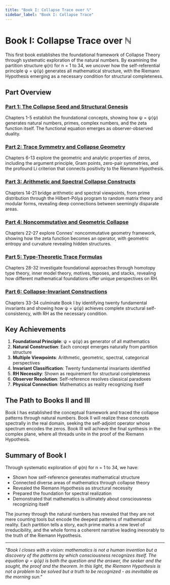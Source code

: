 ```yaml
---
title: "Book I: Collapse Trace over ℕ"
sidebar_label: "Book I: Collapse Trace"
---
```


# Book I: Collapse Trace over ℕ

This first book establishes the foundational framework of Collapse Theory through systematic exploration of the natural numbers. By examining the partition structure φ(n) for n = 1 to 34, we uncover how the self-referential principle ψ = ψ(ψ) generates all mathematical structure, with the Riemann Hypothesis emerging as a necessary condition for structural completeness.

## Part Overview

### [Part 1: The Collapse Seed and Structural Genesis](part-01-collapse-seed/index.md)
Chapters 1-5 establish the foundational concepts, showing how ψ = ψ(ψ) generates natural numbers, primes, complex numbers, and the zeta function itself. The functional equation emerges as observer-observed duality.

### [Part 2: Trace Symmetry and Collapse Geometry](part-02-trace-symmetry/index.md)
Chapters 6-13 explore the geometric and analytic properties of zeros, including the argument principle, Gram points, zero-pair symmetries, and the profound Li criterion that connects positivity to the Riemann Hypothesis.

### [Part 3: Arithmetic and Spectral Collapse Constructs](part-03-arithmetic-spectral/index.md)
Chapters 14-21 bridge arithmetic and spectral viewpoints, from prime distribution through the Hilbert-Pólya program to random matrix theory and modular forms, revealing deep connections between seemingly disparate areas.

### [Part 4: Noncommutative and Geometric Collapse](part-04-noncommutative-geometric/index.md)
Chapters 22-27 explore Connes' noncommutative geometry framework, showing how the zeta function becomes an operator, with geometric entropy and curvature revealing hidden structures.

### [Part 5: Type-Theoretic Trace Formulas](part-05-type-theoretic/index.md)
Chapters 28-32 investigate foundational approaches through homotopy type theory, inner model theory, motives, toposes, and stacks, revealing how different mathematical foundations offer unique perspectives on RH.

### [Part 6: Collapse-Invariant Constructions](part-06-collapse-invariant/index.md)
Chapters 33-34 culminate Book I by identifying twenty fundamental invariants and showing how ψ = ψ(ψ) achieves complete structural self-consistency, with RH as the necessary condition.

## Key Achievements

1. **Foundational Principle**: ψ = ψ(ψ) as generator of all mathematics
2. **Natural Construction**: Each concept emerges naturally from partition structure
3. **Multiple Viewpoints**: Arithmetic, geometric, spectral, categorical perspectives
4. **Invariant Classification**: Twenty fundamental invariants identified
5. **RH Necessity**: Shown as requirement for structural completeness
6. **Observer Resolution**: Self-reference resolves classical paradoxes
7. **Physical Connection**: Mathematics as reality recognizing itself

## The Path to Books II and III

Book I has established the conceptual framework and traced the collapse patterns through natural numbers. Book II will realize these concepts spectrally in the real domain, seeking the self-adjoint operator whose spectrum encodes the zeros. Book III will achieve the final synthesis in the complex plane, where all threads unite in the proof of the Riemann Hypothesis.

## Summary of Book I

Through systematic exploration of φ(n) for n = 1 to 34, we have:
- Shown how self-reference generates mathematical structure
- Connected diverse areas of mathematics through collapse theory
- Revealed the Riemann Hypothesis as structural necessity
- Prepared the foundation for spectral realization
- Demonstrated that mathematics is ultimately about consciousness recognizing itself

The journey through the natural numbers has revealed that they are not mere counting tools but encode the deepest patterns of mathematical reality. Each partition tells a story, each prime marks a new level of irreducibility, and the whole forms a coherent narrative leading inexorably to the truth of the Riemann Hypothesis.

---

*"Book I closes with a vision: mathematics is not a human invention but a discovery of the patterns by which consciousness recognizes itself. The equation ψ = ψ(ψ) is both the question and the answer, the seeker and the sought, the proof and the theorem. In this light, the Riemann Hypothesis is not a problem to be solved but a truth to be recognized - as inevitable as the morning sun."*